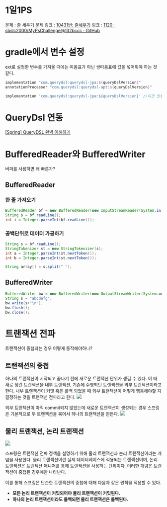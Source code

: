 # 1일1PS
문제 : 줄 세우기
문제 링크 : [10431번: 줄세우기](https://www.acmicpc.net/problem/10431)
링크 : [1120 · sbslc2000/MyPsChallenge@132bccc · GitHub](https://github.com/sbslc2000/MyPsChallenge/commit/132bccc8c22440198663f9ccfc06e2273b4be30f)

# gradle에서 변수 설정
ext로 설정한 변수를 가져올 때에는 따옴표가 아닌 쌍따옴표에 값을 넣어줘야 하는 것 같다.

```groovy
implementation "com.querydsl:querydsl-jpa:${queryDslVersion}"  
annotationProcessor "com.querydsl:querydsl-apt:${queryDslVersion}"

implementation 'com.querydsl:querydsl-jpa:${queryDslVersion}' //이건 안됨
```

# QueryDsl 연동
[[Spring] QueryDSL 완벽 이해하기](https://velog.io/@jkijki12/Spring-QueryDSL-%EC%99%84%EB%B2%BD-%EC%9D%B4%ED%95%B4%ED%95%98%EA%B8%B0)


# BufferedReader와 BufferedWriter
버퍼를 사용하면 왜 빠른가?

## BufferedReader

### 한 줄 가져오기
```java
BufferedReader bf = new BufferedReader(new InputStreamReader(System.in));
String s = bf.readLine();
int i = Integer.parseInt(bf.readLine());
```

### 공백단위로 데이터 가공하기
```java
String s = bf.readLine();
StringTokenizer st = new StringTokenizer(s);
int a = Integer.parseInt(st.nextToken());
int b = Integer.parseInt(st.nextToken());

String array[] = s.split(" ");
```

## BufferedWriter
```java
BufferedWriter bw = new BufferedWriter(new OutputStreamWriter(System.out));
String s = "abcdefg";
bw.write(s+"\n");
bw.flush();
bw.close();
```

# 트랜잭션 전파
트랜잭션이 중첩되는 경우 어떻게 동작해야하나?
## 트랜잭션의 중첩
하나의 트랜잭션이 시작되고 끝나기 전에 새로운 트랜잭션 단위가 생길 수 있다. 이 때 새로 생긴 트랜잭션을 내부 트랜잭션, 기존에 수행되던 트랜잭션을 외부 트랜잭션이라고 한다.
내부 트랜잭션이 커밋 혹은 롤백 되었을 때 외부 트랜잭션이 어떻게 행동해야할 지 결정하는 것을 트랜잭션 전파라고 한다.
![](https://i.imgur.com/dUFAECH.png)

외부 트랜잭션이 아직 commit되지 않았는데 새로운 트랜잭션이 생성되는 경우 스프링은 기본적으로 두 트랜잭션을 묶어서 하나의 트랜잭션을 만든다.
![](https://i.imgur.com/k7hAe2L.png)

## 물리 트랜잭션,  논리 트랜잭션
![](https://i.imgur.com/I15XslU.png)

스프링은 트랜잭션 전파 정책을 설명하기 위해 물리 트랜잭션과 논리 트랜잭션이라는 개념을 사용한다.
물리 트랜잭션이란 실제 데이터베이스에 적용되는 트랜잭션이며, 논리 트랜잭션은 트랜잭션 매니저를 통해 트랜잭션을 사용하는 단위이다. 이러한 개념은 트랜잭션이 중첩된 경우에만 나타난다.

이를 통해 스프링은 단순한 트랜잭션의 중첩에 대해 다음과 같은 원칙을 적용할 수 있다.
* **모든 논리 트랜잭션이 커밋되어야 물리 트랜잭션이 커밋된다.**
* **하나의 논리 트랜잭션이라도 롤백되면 물리 트랜잭션은 롤백된다.**
